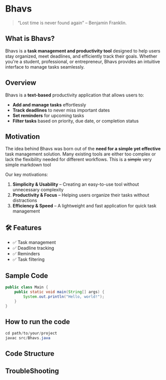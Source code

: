 # Bhavs  

> “Lost time is never found again” – Benjamin Franklin.

## What is Bhavs?  
Bhavs is a **task management and productivity tool** designed to help users stay organized, meet deadlines, and efficiently track their goals. Whether you're a student, professional, or entrepreneur, Bhavs provides an intuitive interface to manage tasks seamlessly.  

## Overview  
Bhavs is a **text-based** productivity application that allows users to:  
- **Add and manage tasks** effortlessly  
- **Track deadlines** to never miss important dates  
- **Set reminders** for upcoming tasks  
- **Filter tasks** based on priority, due date, or completion status  

## Motivation  
The idea behind Bhavs was born out of the **need for a simple yet effective** task management solution. Many existing tools are either too complex or lack the flexibility needed for different workflows.  This is a ~~simple~~ very simple markdown tool

Our key motivations:  
1. **Simplicity & Usability** – Creating an easy-to-use tool without unnecessary complexity  
2. **Productivity & Focus** – Helping users organize their tasks without distractions  
3. **Efficiency & Speed** – A lightweight and fast application for quick task management  

## 🛠 Features  
- ✅ Task management  
- ✅ Deadline tracking  
- ✅ Reminders  
- ✅ Task filtering  

## Sample Code  
```java
public class Main {
    public static void main(String[] args) {
        System.out.println("Hello, world!");
    }
}
```

## How to run the code
```java
cd path/to/your/project
javac src/Bhavs.java
```

## Code Structure

## TroubleShooting
